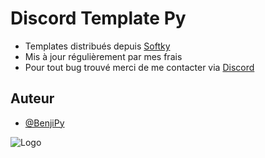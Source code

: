 
# Discord Template Py

- Templates distribués depuis [Softky](https://softky.eu/)
- Mis à jour régulièrement par mes frais
- Pour tout bug trouvé merci de me contacter via [Discord](https://discord.gg/softky-eu-837380983413014538)


## Auteur

- [@BenjiPy](https://github.com/BenjiPy/)


![Logo](https://imgur.com/fH90B5b.png)

